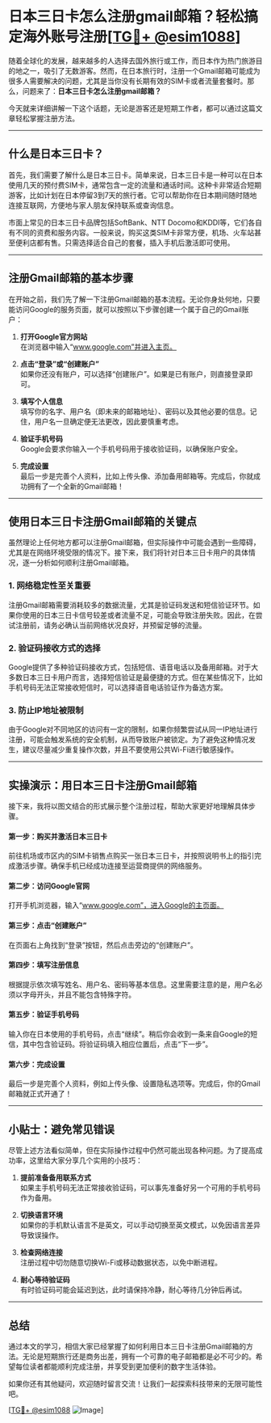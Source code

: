 # 日本三日卡怎么注册gmail邮箱？轻松搞定海外账号注册[[TG💪+ @esim1088](https://t.me/s/esim1088)]

随着全球化的发展，越来越多的人选择去国外旅行或工作，而日本作为热门旅游目的地之一，吸引了无数游客。然而，在日本旅行时，注册一个Gmail邮箱可能成为很多人需要解决的问题，尤其是当你没有长期有效的SIM卡或者流量套餐时。那么，问题来了：**日本三日卡怎么注册gmail邮箱？**

今天就来详细讲解一下这个话题，无论是游客还是短期工作者，都可以通过这篇文章轻松掌握注册方法。

---

## 什么是日本三日卡？

首先，我们需要了解什么是日本三日卡。简单来说，日本三日卡是一种可以在日本使用几天的预付费SIM卡，通常包含一定的流量和通话时间。这种卡非常适合短期游客，比如计划在日本停留3到7天的旅行者。它可以帮助你在日本期间随时随地连接互联网，方便地与家人朋友保持联系或查询信息。

市面上常见的日本三日卡品牌包括SoftBank、NTT Docomo和KDDI等，它们各自有不同的资费和服务内容。一般来说，购买这类SIM卡非常方便，机场、火车站甚至便利店都有售。只需选择适合自己的套餐，插入手机后激活即可使用。

---

## 注册Gmail邮箱的基本步骤

在开始之前，我们先了解一下注册Gmail邮箱的基本流程。无论你身处何地，只要能访问Google的服务页面，就可以按照以下步骤创建一个属于自己的Gmail账户：

1. **打开Google官方网站**  
   在浏览器中输入“www.google.com”并进入主页。

2. **点击“登录”或“创建账户”**  
   如果你还没有账户，可以选择“创建账户”。如果是已有账户，则直接登录即可。

3. **填写个人信息**  
   填写你的名字、用户名（即未来的邮箱地址）、密码以及其他必要的信息。记住，用户名一旦确定便无法更改，因此要慎重考虑。

4. **验证手机号码**  
   Google会要求你输入一个手机号码用于接收验证码，以确保账户安全。

5. **完成设置**  
   最后一步是完善个人资料，比如上传头像、添加备用邮箱等。完成后，你就成功拥有了一个全新的Gmail邮箱！

---

## 使用日本三日卡注册Gmail邮箱的关键点

虽然理论上任何地方都可以注册Gmail邮箱，但实际操作中可能会遇到一些障碍，尤其是在网络环境受限的情况下。接下来，我们将针对日本三日卡用户的具体情况，逐一分析如何顺利注册Gmail邮箱。

### 1. 网络稳定性至关重要
注册Gmail邮箱需要消耗较多的数据流量，尤其是验证码发送和短信验证环节。如果你使用的日本三日卡信号较差或者流量不足，可能会导致注册失败。因此，在尝试注册前，请务必确认当前网络状况良好，并预留足够的流量。

### 2. 验证码接收方式的选择
Google提供了多种验证码接收方式，包括短信、语音电话以及备用邮箱。对于大多数日本三日卡用户而言，选择短信验证是最便捷的方式。但在某些情况下，比如手机号码无法正常接收短信时，可以选择语音电话验证作为备选方案。

### 3. 防止IP地址被限制
由于Google对不同地区的访问有一定的限制，如果你频繁尝试从同一IP地址进行注册，可能会触发系统的安全机制，从而导致账户被锁定。为了避免这种情况发生，建议尽量减少重复操作次数，并且不要使用公共Wi-Fi进行敏感操作。

---

## 实操演示：用日本三日卡注册Gmail邮箱

接下来，我将以图文结合的形式展示整个注册过程，帮助大家更好地理解具体步骤。

#### 第一步：购买并激活日本三日卡
前往机场或市区内的SIM卡销售点购买一张日本三日卡，并按照说明书上的指引完成激活步骤。确保手机已经成功连接至运营商提供的网络服务。

#### 第二步：访问Google官网
打开手机浏览器，输入“www.google.com”，进入Google的主页面。

#### 第三步：点击“创建账户”
在页面右上角找到“登录”按钮，然后点击旁边的“创建账户”。

#### 第四步：填写注册信息
根据提示依次填写姓名、用户名、密码等基本信息。这里需要注意的是，用户名必须以字母开头，并且不能包含特殊字符。

#### 第五步：验证手机号码
输入你在日本使用的手机号码，点击“继续”。稍后你会收到一条来自Google的短信，其中包含验证码。将验证码填入相应位置后，点击“下一步”。

#### 第六步：完成设置
最后一步是完善个人资料，例如上传头像、设置隐私选项等。完成后，你的Gmail邮箱就正式开通了！

---

## 小贴士：避免常见错误

尽管上述方法看似简单，但在实际操作过程中仍然可能出现各种问题。为了提高成功率，这里给大家分享几个实用的小技巧：

1. **提前准备备用联系方式**  
   如果主手机号码无法正常接收验证码，可以事先准备好另一个可用的手机号码作为备用。

2. **切换语言环境**  
   如果你的手机默认语言不是英文，可以手动切换至英文模式，以免因语言差异导致误操作。

3. **检查网络连接**  
   注册过程中切勿随意切换Wi-Fi或移动数据状态，以免中断进程。

4. **耐心等待验证码**  
   有时验证码可能会延迟到达，此时请保持冷静，耐心等待几分钟后再试。

---

## 总结

通过本文的学习，相信大家已经掌握了如何利用日本三日卡注册Gmail邮箱的方法。无论是短期旅行还是商务出差，拥有一个可靠的电子邮箱都是必不可少的。希望每位读者都能顺利完成注册，并享受到更加便利的数字生活体验。

如果你还有其他疑问，欢迎随时留言交流！让我们一起探索科技带来的无限可能性吧。

[[TG💪+ @esim1088](https://t.me/s/esim1088) ![Image](https://i.postimg.cc/4NQfJmqS/Snipaste-2025-05-13-00-14-12.png)]